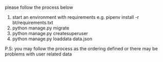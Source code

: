 please follow the process below

1. start an environment with requirements
    e.g. pipenv install -r bt/requirements.txt
2. python manage.py migrate
3. python manage.py createsuperuser
4. python manage.py loaddata data.json

P.S: you may follow the process as the ordering defined or there may be problems with user related data
